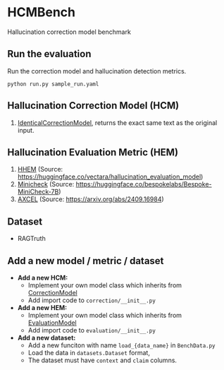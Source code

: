 # HCMBench
Hallucination correction model benchmark

## Run the evaluation 
Run the correction model and hallucination detection metrics.
```
python run.py sample_run.yaml
```

## Hallucination Correction Model (HCM)
1. [IdenticalCorrectionModel](correction/CorrectionModel.py), returns the exact same text as the original input.

## Hallucination Evaluation Metric (HEM)
1. [HHEM](evaluation/HHEM.py) (Source: https://huggingface.co/vectara/hallucination_evaluation_model)
2. [Minicheck](evaluation/Minicheck.py) (Source: https://huggingface.co/bespokelabs/Bespoke-MiniCheck-7B)
3. [AXCEL](evaluation/Axcel.py) (Source: https://arxiv.org/abs/2409.16984)

## Dataset
 - RAGTruth

## Add a new model / metric / dataset
- **Add a new HCM:**
    - Implement your own model class which inherits from [CorrectionModel](correction/CorrectionModel.py)
    - Add import code to ``correction/__init__.py``
- **Add a new HEM:**
    - Implement your own model class which inherits from [EvaluationModel](evaluation/Evaluator.py)
    - Add import code to ``evaluation/__init__.py``
- **Add a new dataset:**
    - Add a new funciton with name ``load_{data_name}`` in ``BenchData.py``
    - Load the data in ``datasets.Dataset`` format, 
    - The dataset must have ``context`` and ``claim`` columns.

